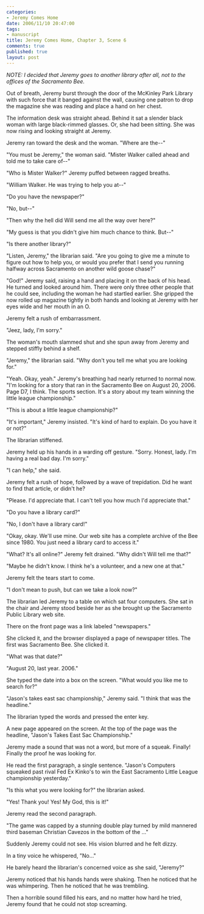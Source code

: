 ```yaml
--- 
categories: 
- Jeremy Comes Home
date: 2006/11/10 20:47:00
tags: 
- manuscript
title: Jeremy Comes Home, Chapter 3, Scene 6
comments: true
published: true
layout: post
---
```


<em>NOTE:  I decided that Jeremy goes to another library after all, not to the offices of the Sacramento Bee.</em>

Out of breath, Jeremy burst through the door of the McKinley Park Library with such force that it banged against the wall, causing one patron to drop the magazine she was reading and place a hand on her chest.

The information desk was straight ahead.  Behind it sat a slender black woman with large black-rimmed glasses.  Or, she had been sitting.  She was now rising and looking straight at Jeremy.

Jeremy ran toward the desk and the woman.  "Where are the--"

"You must be Jeremy," the woman said.  "Mister Walker called ahead and told me to take care of--"

"Who is Mister Walker?" Jeremy puffed between ragged breaths.

"William Walker.  He was trying to help you at--"

"Do you have the newspaper?"

"No, but--"

"Then why the hell did Will send me all the way over here?"

"My guess is that you didn't give him much chance to think.  But--"

"Is there another library?"

"Listen, Jeremy," the librarian said.  "Are you going to give me a minute to figure out how to help you, or would you prefer that I send you running halfway across Sacramento on another wild goose chase?"

"God!" Jeremy said, raising a hand and placing it on the back of his head.  He turned and looked around him.  There were only three other people that he could see, including the woman he had startled earlier.  She gripped the now rolled up magazine tightly in both hands and looking at Jeremy with her eyes wide and her mouth in an O.

Jeremy felt a rush of embarrassment.

"Jeez, lady, I'm sorry."

The woman's mouth slammed shut and she spun away from Jeremy and stepped stiffly behind a shelf.

"Jeremy," the librarian said.  "Why don't you tell me what you are looking for."

"Yeah.  Okay, yeah."  Jeremy's breathing had nearly returned to normal now.  "I'm looking for a story that ran in the Sacramento Bee on August 20, 2006.  Page D7, I think.  The sports section.  It's a story about my team winning the little league championship."

"This is about a little league championship?"

"It's important," Jeremy insisted.  "It's kind of hard to explain.  Do you have it or not?"

The librarian stiffened.

Jeremy held up his hands in a warding off gesture.  "Sorry.  Honest, lady.  I'm having a real bad day.  I'm sorry."

"I can help," she said.

Jeremy felt a rush of hope, followed by a wave of trepidation.  Did he want to find that article, or didn't he?

"Please.  I'd appreciate that.  I can't tell you how much I'd appreciate that."

"Do you have a library card?"

"No, I don't have a library card!"

"Okay, okay.  We'll use mine.  Our web site has a complete archive of the Bee since 1980.  You just need a library card to access it."

"What?  It's all online?"  Jeremy felt drained.  "Why didn't Will tell me that?"

"Maybe he didn't know.  I think he's a volunteer, and a new one at that."

Jeremy felt the tears start to come.

"I don't mean to push, but can we take a look now?"

The librarian led Jeremy to a table on which sat four computers.  She sat in the chair and Jeremy stood beside her as she brought up the Sacramento Public Library web site.

There on the front page was a link labeled "newspapers."

She clicked it, and the browser displayed a page of newspaper titles.  The first was Sacramento Bee.  She clicked it.

"What was that date?"

"August 20, last year.  2006."

She typed the date into a box on the screen.  "What would you like me to search for?"

"Jason's takes east sac championship," Jeremy said.  "I think that was the headline."

The librarian typed the words and pressed the enter key.

A new page appeared on the screen.  At the top of the page was the headline, "Jason's Takes East Sac Championship."

Jeremy made a sound that was not a word, but more of a squeak.  Finally!  Finally the proof he was looking for.

He read the first paragraph, a single sentence.  "Jason's Computers squeaked past rival Fed Ex Kinko's to win the East Sacramento Little League championship yesterday."

"Is this what you were looking for?" the librarian asked.

"Yes!  Thank you!  Yes!  My God, this is it!"

Jeremy read the second paragraph.

"The game was capped by a stunning double play turned by mild mannered third baseman Christian Cavezos in the bottom of the ..."

Suddenly Jeremy could not see.  His vision blurred and he felt dizzy.

In a tiny voice he whispered, "No..."

He barely heard the librarian's concerned voice as she said, "Jeremy?"

Jeremy noticed that his hands hands were shaking.  Then he noticed that he was whimpering.  Then he noticed that he was trembling.

Then a horrible sound filled his ears, and no matter how hard he tried, Jeremy found that he could not stop screaming.

